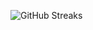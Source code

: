 ![GitHub Streaks](https://github-streaks-mqc9.onrender.com/streak/happilli/image?theme=midnight&cache_bust=1743655941&lang=ja)

